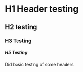 # H1 Header testing

## H2 testing

### H3 Testing

##### H5 Testing

Did basic testing of some headers
